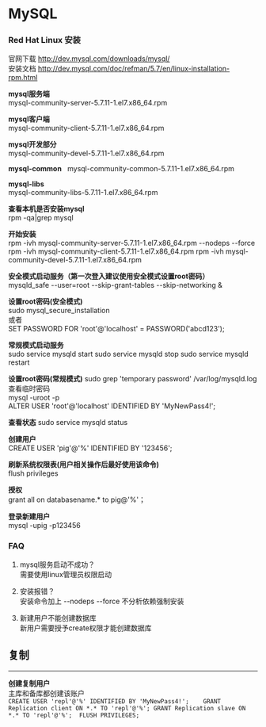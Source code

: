 # MySQL #


### Red Hat Linux 安装

官网下载  http://dev.mysql.com/downloads/mysql/  
安装文档  http://dev.mysql.com/doc/refman/5.7/en/linux-installation-rpm.html  

**mysql服务端**    
mysql-community-server-5.7.11-1.el7.x86_64.rpm  

**mysql客户端**    
mysql-community-client-5.7.11-1.el7.x86_64.rpm  

**mysql开发部分**    
mysql-community-devel-5.7.11-1.el7.x86_64.rpm

**mysql-common**    
mysql-community-common-5.7.11-1.el7.x86_64.rpm

**mysql-libs**    
mysql-community-libs-5.7.11-1.el7.x86_64.rpm

**查看本机是否安装mysql**  
rpm -qa|grep mysql

**开始安装**  
rpm -ivh mysql-community-server-5.7.11-1.el7.x86_64.rpm --nodeps --force
rpm -ivh mysql-community-client-5.7.11-1.el7.x86_64.rpm
rpm -ivh mysql-community-devel-5.7.11-1.el7.x86_64.rpm

**安全模式启动服务（第一次登入建议使用安全模式设置root密码）**  
mysqld_safe --user=root --skip-grant-tables --skip-networking &

**设置root密码(安全模式)**  
sudo mysql_secure_installation   
或者  
SET PASSWORD FOR 'root'@'localhost' = PASSWORD('abcd123');

**常规模式启动服务**  
sudo service mysqld start
sudo service mysqld stop
sudo service mysqld restart

**设置root密码(常规模式)** 
sudo grep 'temporary password' /var/log/mysqld.log 查看临时密码  
mysql -uroot -p   
ALTER USER 'root'@'localhost' IDENTIFIED BY 'MyNewPass4!';  

**查看状态**
sudo service mysqld status

**创建用户**  
CREATE USER 'pig'@'%' IDENTIFIED BY '123456';

**刷新系统权限表(用户相关操作后最好使用该命令)**  
flush privileges

**授权**  
grant all on databasename.* to pig@'%'；

**登录新建用户**  
mysql -upig -p123456

### FAQ ###  

1. mysql服务启动不成功？  
需要使用linux管理员权限启动

2. 安装报错？  
安装命令加上 --nodeps --force  不分析依赖强制安装

3. 新建用户不能创建数据库  
新用户需要授予create权限才能创建数据库

## 复制  
***
**创建复制用户**  
主库和备库都创建该账户  
`CREATE USER 'repl'@'%' IDENTIFIED BY 'MyNewPass4!';   
GRANT Replication client ON *.* TO 'repl'@'%';
GRANT Replication slave ON *.* TO 'repl'@'%'; 
FLUSH PRIVILEGES;`



